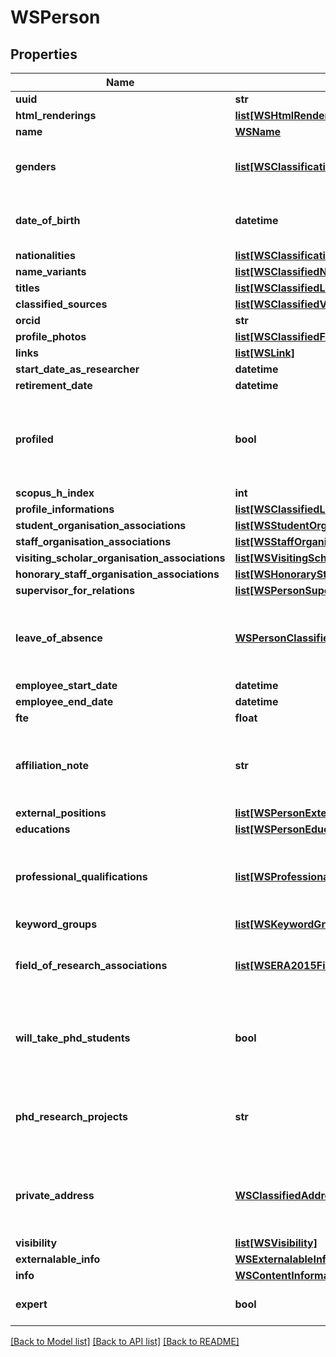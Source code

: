 # WSPerson

## Properties
Name | Type | Description | Notes
------------ | ------------- | ------------- | -------------
**uuid** | **str** |  | [optional] 
**html_renderings** | [**list[WSHtmlRendering]**](WSHtmlRendering.md) |  | [optional] 
**name** | [**WSName**](WSName.md) |  | [optional] 
**genders** | [**list[WSClassification]**](WSClassification.md) | Only available if it is made public | [optional] 
**date_of_birth** | **datetime** | Only available if it is made public | [optional] 
**nationalities** | [**list[WSClassification]**](WSClassification.md) |  | [optional] 
**name_variants** | [**list[WSClassifiedName]**](WSClassifiedName.md) |  | [optional] 
**titles** | [**list[WSClassifiedLocalizedValue]**](WSClassifiedLocalizedValue.md) |  | [optional] 
**classified_sources** | [**list[WSClassifiedValue]**](WSClassifiedValue.md) |  | [optional] 
**orcid** | **str** |  | [optional] 
**profile_photos** | [**list[WSClassifiedFileRef]**](WSClassifiedFileRef.md) |  | [optional] 
**links** | [**list[WSLink]**](WSLink.md) |  | [optional] 
**start_date_as_researcher** | **datetime** |  | [optional] 
**retirement_date** | **datetime** |  | [optional] 
**profiled** | **bool** | Only available when the Author Profile module is enabled | [optional] [default to False]
**scopus_h_index** | **int** |  | [optional] 
**profile_informations** | [**list[WSClassifiedLocalizedValue]**](WSClassifiedLocalizedValue.md) |  | [optional] 
**student_organisation_associations** | [**list[WSStudentOrganisationAssociation]**](WSStudentOrganisationAssociation.md) |  | [optional] 
**staff_organisation_associations** | [**list[WSStaffOrganisationAssociation]**](WSStaffOrganisationAssociation.md) |  | [optional] 
**visiting_scholar_organisation_associations** | [**list[WSVisitingScholarOrganisationAssociation]**](WSVisitingScholarOrganisationAssociation.md) |  | [optional] 
**honorary_staff_organisation_associations** | [**list[WSHonoraryStaffOrganisationAssociation]**](WSHonoraryStaffOrganisationAssociation.md) |  | [optional] 
**supervisor_for_relations** | [**list[WSPersonSupervisorAssociation]**](WSPersonSupervisorAssociation.md) |  | [optional] 
**leave_of_absence** | [**WSPersonClassifiedLeaveOfAbsence**](WSPersonClassifiedLeaveOfAbsence.md) | Only available when the proper configuration is enabled | [optional] 
**employee_start_date** | **datetime** |  | [optional] 
**employee_end_date** | **datetime** |  | [optional] 
**fte** | **float** |  | [optional] 
**affiliation_note** | **str** | Only available when the proper configuration is enabled | [optional] 
**external_positions** | [**list[WSPersonExternalPosition]**](WSPersonExternalPosition.md) |  | [optional] 
**educations** | [**list[WSPersonEducation]**](WSPersonEducation.md) |  | [optional] 
**professional_qualifications** | [**list[WSProfessionalQualification]**](WSProfessionalQualification.md) | Only available when the proper configuration is enabled | [optional] 
**keyword_groups** | [**list[WSKeywordGroup]**](WSKeywordGroup.md) |  | [optional] 
**field_of_research_associations** | [**list[WSERA2015FieldOfResearchAssociation]**](WSERA2015FieldOfResearchAssociation.md) | Only available when the ERA module is enabled | [optional] 
**will_take_phd_students** | **bool** | Only available when the proper configuration is enabled | [optional] [default to False]
**phd_research_projects** | **str** | Only available when the proper configuration is enabled | [optional] 
**private_address** | [**WSClassifiedAddress**](WSClassifiedAddress.md) | Only available when the proper configuration is enabled | [optional] 
**visibility** | [**list[WSVisibility]**](WSVisibility.md) |  | [optional] 
**externalable_info** | [**WSExternalableInformation**](WSExternalableInformation.md) |  | [optional] 
**info** | [**WSContentInformation**](WSContentInformation.md) |  | [optional] 
**expert** | **bool** |  | [optional] [default to False]

[[Back to Model list]](../README.md#documentation-for-models) [[Back to API list]](../README.md#documentation-for-api-endpoints) [[Back to README]](../README.md)


